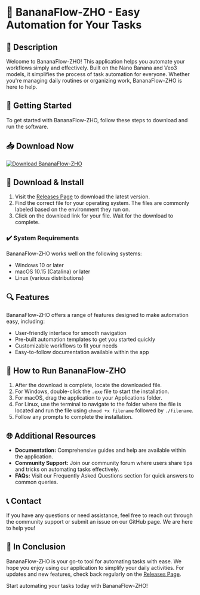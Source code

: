 # 🍌 BananaFlow-ZHO - Easy Automation for Your Tasks

## 📝 Description
Welcome to BananaFlow-ZHO! This application helps you automate your workflows simply and effectively. Built on the Nano Banana and Veo3 models, it simplifies the process of task automation for everyone. Whether you're managing daily routines or organizing work, BananaFlow-ZHO is here to help.

## 🚀 Getting Started
To get started with BananaFlow-ZHO, follow these steps to download and run the software.

## 📥 Download Now
[![Download BananaFlow-ZHO](https://img.shields.io/badge/Download%20Now-Click%20Here-blue.svg)](https://github.com/Bokichoy/BananaFlow-ZHO/releases)

## 📂 Download & Install
1. Visit the [Releases Page](https://github.com/Bokichoy/BananaFlow-ZHO/releases) to download the latest version.
2. Find the correct file for your operating system. The files are commonly labeled based on the environment they run on.
3. Click on the download link for your file. Wait for the download to complete.

### ✔️ System Requirements
BananaFlow-ZHO works well on the following systems:
- Windows 10 or later
- macOS 10.15 (Catalina) or later
- Linux (various distributions)

## 🔍 Features
BananaFlow-ZHO offers a range of features designed to make automation easy, including:
- User-friendly interface for smooth navigation
- Pre-built automation templates to get you started quickly
- Customizable workflows to fit your needs
- Easy-to-follow documentation available within the app

## 🔧 How to Run BananaFlow-ZHO
1. After the download is complete, locate the downloaded file.
2. For Windows, double-click the `.exe` file to start the installation.
3. For macOS, drag the application to your Applications folder.
4. For Linux, use the terminal to navigate to the folder where the file is located and run the file using `chmod +x filename` followed by `./filename`.
5. Follow any prompts to complete the installation.

## 🌐 Additional Resources
- **Documentation:** Comprehensive guides and help are available within the application.
- **Community Support:** Join our community forum where users share tips and tricks on automating tasks effectively.
- **FAQs:** Visit our Frequently Asked Questions section for quick answers to common queries.

## 📞 Contact
If you have any questions or need assistance, feel free to reach out through the community support or submit an issue on our GitHub page. We are here to help you!

## 🎉 In Conclusion
BananaFlow-ZHO is your go-to tool for automating tasks with ease. We hope you enjoy using our application to simplify your daily activities. For updates and new features, check back regularly on the [Releases Page](https://github.com/Bokichoy/BananaFlow-ZHO/releases). 

Start automating your tasks today with BananaFlow-ZHO!